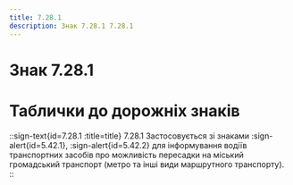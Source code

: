 ```yaml
---
title: 7.28.1
description: Знак 7.28.1 7.28.1
---
```

# Знак 7.28.1
# Таблички до дорожніх знаків
::sign-text{id=7.28.1 :title=title}
7.28.1 Застосовується зі знаками :sign-alert{id=5.42.1}, :sign-alert{id=5.42.2} для інформування водіїв транспортних засобів про можливість пересадки на міський громадський транспорт (метро та інші види маршрутного транспорту).
::